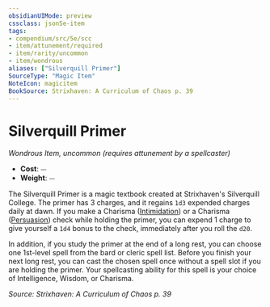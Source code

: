 ```yaml
---
obsidianUIMode: preview
cssclass: json5e-item
tags:
- compendium/src/5e/scc
- item/attunement/required
- item/rarity/uncommon
- item/wondrous
aliases: ["Silverquill Primer"]
SourceType: "Magic Item"
NoteIcon: magicitem
BookSource: Strixhaven: A Curriculum of Chaos p. 39
---
```

# Silverquill Primer
*Wondrous Item, uncommon (requires attunement by a spellcaster)*  

- **Cost**: ⏤
- **Weight**: ⏤

The Silverquill Primer is a magic textbook created at Strixhaven's Silverquill College. The primer has 3 charges, and it regains `1d3` expended charges daily at dawn. If you make a Charisma ([Intimidation](/3-Mechanics/CLI/rules/skills.md#Intimidation)) or a Charisma ([Persuasion](/3-Mechanics/CLI/rules/skills.md#Persuasion)) check while holding the primer, you can expend 1 charge to give yourself a `1d4` bonus to the check, immediately after you roll the `d20`.

In addition, if you study the primer at the end of a long rest, you can choose one 1st-level spell from the bard or cleric spell list. Before you finish your next long rest, you can cast the chosen spell once without a spell slot if you are holding the primer. Your spellcasting ability for this spell is your choice of Intelligence, Wisdom, or Charisma.

*Source: Strixhaven: A Curriculum of Chaos p. 39*